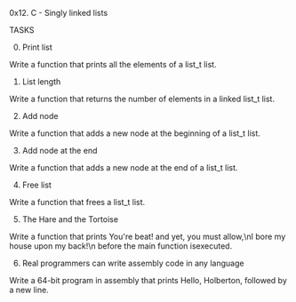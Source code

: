 0x12. C - Singly linked lists

TASKS

0. Print list

Write a function that prints all the elements of a list_t list.

1. List length

Write a function that returns the number of elements in a linked list_t list.

2. Add node

Write a function that adds a new node at the beginning of a list_t list.

3. Add node at the end

Write a function that adds a new node at the end of a list_t list.

4. Free list

Write a function that frees a list_t list.

5. The Hare and the Tortoise

Write a function that prints You're beat! and yet, you must allow,\nI bore my house upon my back!\n before the main function isexecuted.

6. Real programmers can write assembly code in any language

Write a 64-bit program in assembly that prints Hello, Holberton, followed by a new line.

